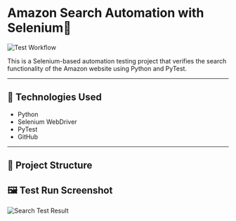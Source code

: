 # Amazon Search Automation with Selenium🧪
![Test Workflow](https://github.com/srinivasas555/Amazon-Website-Testing/actions/workflows/python-app.yml/badge.svg)

This is a Selenium-based automation testing project that verifies the search functionality of the Amazon website using Python and PyTest.

---

## 🧰 Technologies Used
- Python  
- Selenium WebDriver  
- PyTest  
- GitHub  

---

## 📁 Project Structure
## 🖼️ Test Run Screenshot
![Search Test Result](screenshots/search_test_result.png)

